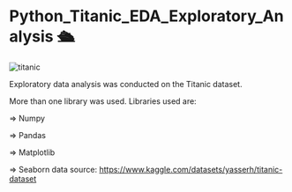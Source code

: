 # Python_Titanic_EDA_Exploratory_Analysis  🛳️

![titanic](https://github.com/begumnarmanli/python-titanic-eda-kesifsel-analiz/assets/159467416/7f835afd-37ef-4374-be8d-89c85639581f)


Exploratory data analysis was conducted on the Titanic dataset.


More than one library was used. Libraries used are: 



=> Numpy


=> Pandas


=> Matplotlib


=> Seaborn
 data source: https://www.kaggle.com/datasets/yasserh/titanic-dataset
